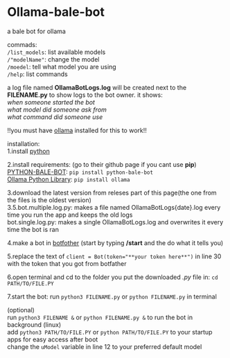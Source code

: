 # Ollama-bale-bot
a bale bot for ollama

commads:<br/>
`/list_models`: list available models<br/>
`/"modelName"`: change the model<br/>
`/moedel`: tell what model you are using<br/>
`/help`: list commands<br/>

a log file named **OllamaBotLogs.log** will be created next to the **FILENAME.py** to show logs to the bot owner. it shows:<br/>
_when someone started the bot_<br/>
_what model did someone ask from_<br/>
_what command did someone use_<br/>

!!you must have [ollama](https://ollama.com) installed for this to work!!<br/>

installation:<br/>
1.install [python](https://python.org)

2.install requirements:  (go to their github page if you cant use **pip**)<br/>
[PYTHON-BALE-BOT](https://github.com/python-bale-bot/python-bale-bot): `pip install python-bale-bot`<br/>
[Ollama Python Library](https://github.com/ollama/ollama-python): `pip install ollama`

3.download the latest version from releses part of this page(the one from the files is the oldest version)<br/>
3.5.bot.multiple.log.py: makes a file named OllamaBotLogs{date}.log every time you run the app and keeps the old logs<br/>
bot.single.log.py: makes a single OllamaBotLogs.log and overwrites it every time the bot is ran


4.make a bot in [botfother](https://ble.ir/botfather) (start by typing **/start** and the do what it tells you)<br/>

5.replace the text of `client = Bot(token="**your token here**")` in line 30 with the token that you got from botfather<br/>

6.open terminal and cd to the folder you put the downloaded _.py_ file in: `cd PATH/TO/FILE.PY`<br/>

7.start the bot: run `python3 FILENAME.py` or `python FILENAME.py` in terminal<br/>


(optional)<br/>
run `python3 FILENAME &` or `python FILENAME.py &` to run the bot in background (linux)<br/>
add `python3 PATH/TO/FILE.PY` or `python PATH/TO/FILE.PY` to your startup apps for easy access after boot<br/>
change the `uModel` variable in line 12 to your preferred default model<br/>



